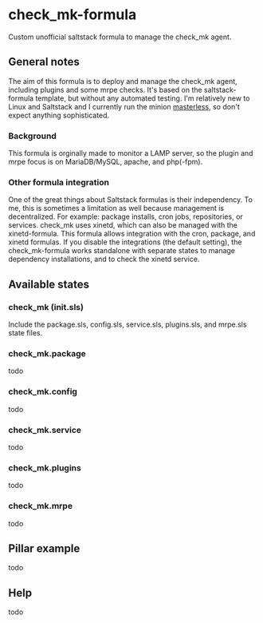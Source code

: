 # check_mk-formula
Custom unofficial saltstack formula to manage the check_mk agent.

## General notes
The aim of this formula is to deploy and manage the check_mk agent, including plugins and some mrpe checks. It's based on the saltstack-formula template, but without any automated testing. I'm relatively new to Linux and Saltstack and I currently run the minion [masterless](https://docs.saltstack.com/en/latest/topics/tutorials/quickstart.html#salt-masterless-quickstart), so don't expect anything sophisticated.

### Background
This formula is orginally made to monitor a LAMP server, so the plugin and mrpe focus is on MariaDB/MySQL, apache, and php(-fpm).

### Other formula integration
One of the great things about Saltstack formulas is their independency. To me, this is sometimes a limitation as well because management is decentralized. For example: package installs, cron jobs, repositories, or services. check_mk uses xinetd, which can also be managed with the xinetd-formula. This formula allows integration with the cron, package, and xinetd formulas. If you disable the integrations (the default setting), the check_mk-formula works standalone with separate states to manage dependency installations, and to check the xinetd service.

## Available states

### check_mk (init.sls)
Include the package.sls, config.sls, service.sls, plugins.sls, and mrpe.sls state files.

### check_mk.package
todo

### check_mk.config
todo

### check_mk.service
todo

### check_mk.plugins
todo

### check_mk.mrpe
todo

## Pillar example
todo

## Help
todo
